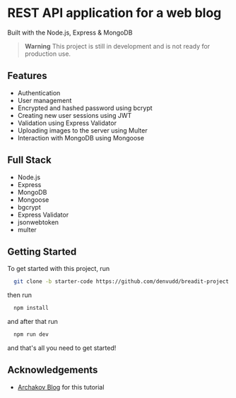 
# REST API application for a web blog

Built with the Node.js, Express & MongoDB

> **Warning**
> This project is still in development and is not ready for production use.

## Features

- Authentication
- User management
- Encrypted and hashed password using bcrypt
- Creating new user sessions using JWT
- Validation using Express Validator
- Uploading images to the server using Multer
- Interaction with MongoDB using Mongoose

## Full Stack
- Node.js
- Express
- MongoDB
- Mongoose
- bgcrypt
- Express Validator
- jsonwebtoken
- multer

## Getting Started

To get started with this project, run

```bash
  git clone -b starter-code https://github.com/denvudd/breadit-project.github.io.git
```

then run

```bash
  npm install
```

and after that run

```bash
  npm run dev
```

and that's all you need to get started!


## Acknowledgements

- [Archakov Blog](https://www.youtube.com/@ArchakovBlog) for this tutorial
